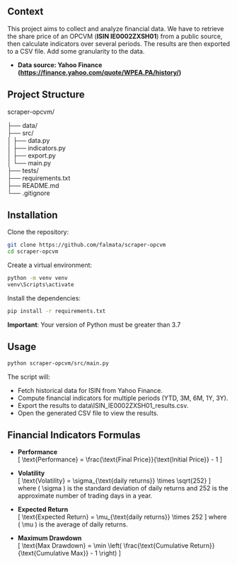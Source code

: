 ## Context

This project aims to collect and analyze financial data. We have to retrieve the share price of an OPCVM (**ISIN IE0002ZXSH01**) from a public source, then calculate indicators over several periods. The results are then exported to a CSV file. Add some granularity to the data.

- **Data source: Yahoo Finance (https://finance.yahoo.com/quote/WPEA.PA/history/)**

## Project Structure
scraper-opcvm/

├── data/                    
├── src/            
│   ├── data.py           
│   ├── indicators.py       
│   ├── export.py            
│   └── main.py              
├── tests/                   
├── requirements.txt         
├── README.md               
└── .gitignore    

## Installation
Clone the repository:  
```bash
git clone https://github.com/falmata/scraper-opcvm
cd scraper-opcvm
```
Create a virtual environment:
```bash
python -m venv venv
venv\Scripts\activate
```
Install the dependencies:
```bash
pip install -r requirements.txt
```
**Important**: Your version of Python must be greater than 3.7

## Usage
```bash
python scraper-opcvm/src/main.py
```

The script will:

- Fetch historical data for ISIN from Yahoo Finance.
- Compute financial indicators for multiple periods (YTD, 3M, 6M, 1Y, 3Y).
- Export the results to data\ISIN_IE0002ZXSH01_results.csv.
- Open the generated CSV file to view the results.

## Financial Indicators Formulas

- **Performance**  
\[
\text{Performance} = \frac{\text{Final Price}}{\text{Initial Price}} - 1
\]

- **Volatility**  
\[
\text{Volatility} = \sigma_{\text{daily returns}} \times \sqrt{252}
\]
where \( \sigma \) is the standard deviation of daily returns and 252 is the approximate number of trading days in a year.

- **Expected Return**  
\[
\text{Expected Return} = \mu_{\text{daily returns}} \times 252
\]
where \( \mu \) is the average of daily returns.

- **Maximum Drawdown**  
\[
\text{Max Drawdown} = \min \left( \frac{\text{Cumulative Return}}{\text{Cumulative Max}} - 1 \right)
\]
